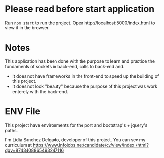 # Please read before start application

Run `npm start` to run the project.
Open http://localhost:5000/index.html to view it in the browser.

# Notes

This application has been done with the purpose to learn and practice the fundaments of sockets in back-end, calls to back-end and. 

- It does not have frameworks in the front-end to speed up the building of this project.
- It does not look "beauty" because the purpose of this project was work enterely with the back-end.

# ENV File

This project have environments for the port and bootstrap's + jquery's paths.


I'm Lidia Sanchez Delgado, developer of this project. You can see my curriculum at 
https://www.infojobs.net/candidate/cv/view/index.xhtml?dgv=8743408865493247116